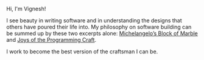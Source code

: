 Hi, I'm Vignesh!

I see beauty in writing software and in understanding the designs that others have poured their life into. My philosophy on software building can be summed up by these two excerpts alone: [Michelangelo’s Block of Marble](https://jaivigneshvenugopal.github.io/assets/img/statue_of_david.png) and [Joys of the Programming Craft](https://jaivigneshvenugopal.github.io/assets/img/mythical_man_month.png). 

I work to become the best version of the craftsman I can be.
